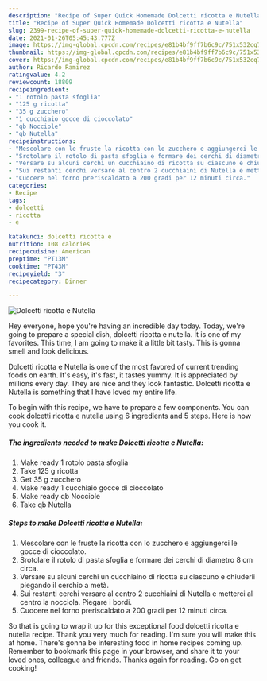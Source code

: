 ```yaml
---
description: "Recipe of Super Quick Homemade Dolcetti ricotta e Nutella"
title: "Recipe of Super Quick Homemade Dolcetti ricotta e Nutella"
slug: 2399-recipe-of-super-quick-homemade-dolcetti-ricotta-e-nutella
date: 2021-01-26T05:45:43.777Z
image: https://img-global.cpcdn.com/recipes/e81b4bf9ff7b6c9c/751x532cq70/dolcetti-ricotta-e-nutella-recipe-main-photo.jpg
thumbnail: https://img-global.cpcdn.com/recipes/e81b4bf9ff7b6c9c/751x532cq70/dolcetti-ricotta-e-nutella-recipe-main-photo.jpg
cover: https://img-global.cpcdn.com/recipes/e81b4bf9ff7b6c9c/751x532cq70/dolcetti-ricotta-e-nutella-recipe-main-photo.jpg
author: Ricardo Ramirez
ratingvalue: 4.2
reviewcount: 18809
recipeingredient:
- "1 rotolo pasta sfoglia"
- "125 g ricotta"
- "35 g zucchero"
- "1 cucchiaio gocce di cioccolato"
- "qb Nocciole"
- "qb Nutella"
recipeinstructions:
- "Mescolare con le fruste la ricotta con lo zucchero e aggiungerci le gocce di cioccolato."
- "Srotolare il rotolo di pasta sfoglia e formare dei cerchi di diametro 8 cm circa."
- "Versare su alcuni cerchi un cucchiaino di ricotta su ciascuno e chiuderli piegando il cerchio a metà."
- "Sui restanti cerchi versare al centro 2 cucchiaini di Nutella e metterci al centro la nocciola. Piegare i bordi."
- "Cuocere nel forno preriscaldato a 200 gradi per 12 minuti circa."
categories:
- Recipe
tags:
- dolcetti
- ricotta
- e

katakunci: dolcetti ricotta e 
nutrition: 108 calories
recipecuisine: American
preptime: "PT13M"
cooktime: "PT43M"
recipeyield: "3"
recipecategory: Dinner

---
```



![Dolcetti ricotta e Nutella](https://img-global.cpcdn.com/recipes/e81b4bf9ff7b6c9c/751x532cq70/dolcetti-ricotta-e-nutella-recipe-main-photo.jpg)

Hey everyone, hope you're having an incredible day today. Today, we're going to prepare a special dish, dolcetti ricotta e nutella. It is one of my favorites. This time, I am going to make it a little bit tasty. This is gonna smell and look delicious.

Dolcetti ricotta e Nutella is one of the most favored of current trending foods on earth. It's easy, it's fast, it tastes yummy. It is appreciated by millions every day. They are nice and they look fantastic. Dolcetti ricotta e Nutella is something that I have loved my entire life.




To begin with this recipe, we have to prepare a few components. You can cook dolcetti ricotta e nutella using 6 ingredients and 5 steps. Here is how you cook it.

<!--inarticleads1-->

##### The ingredients needed to make Dolcetti ricotta e Nutella:

1. Make ready 1 rotolo pasta sfoglia
1. Take 125 g ricotta
1. Get 35 g zucchero
1. Make ready 1 cucchiaio gocce di cioccolato
1. Make ready qb Nocciole
1. Take qb Nutella




<!--inarticleads2-->

##### Steps to make Dolcetti ricotta e Nutella:

1. Mescolare con le fruste la ricotta con lo zucchero e aggiungerci le gocce di cioccolato.
1. Srotolare il rotolo di pasta sfoglia e formare dei cerchi di diametro 8 cm circa.
1. Versare su alcuni cerchi un cucchiaino di ricotta su ciascuno e chiuderli piegando il cerchio a metà.
1. Sui restanti cerchi versare al centro 2 cucchiaini di Nutella e metterci al centro la nocciola. Piegare i bordi.
1. Cuocere nel forno preriscaldato a 200 gradi per 12 minuti circa.




So that is going to wrap it up for this exceptional food dolcetti ricotta e nutella recipe. Thank you very much for reading. I'm sure you will make this at home. There's gonna be interesting food in home recipes coming up. Remember to bookmark this page in your browser, and share it to your loved ones, colleague and friends. Thanks again for reading. Go on get cooking!
